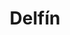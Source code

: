 ---
title: Delfín
date: 
draft: false

# descripcion
description : Delfín

materials: Plata 925

color: Plateado

dimensions: 1,5cm x 2cm

code: 02-14-0198

type: "Dijes"

categories: []

price: $3.350,00

price_eftvo: $2.850,00

# Images
# first image will be shown in the product page
images:
  # - image: "images/path_to_image"
  # La ubicacion de las imagenes es imagenes/Dijes/Dijes.Plata/02-14-0198-delfin
  - image: "./images/dijes/plata/02-14-0198-delfin.JPG"
---
